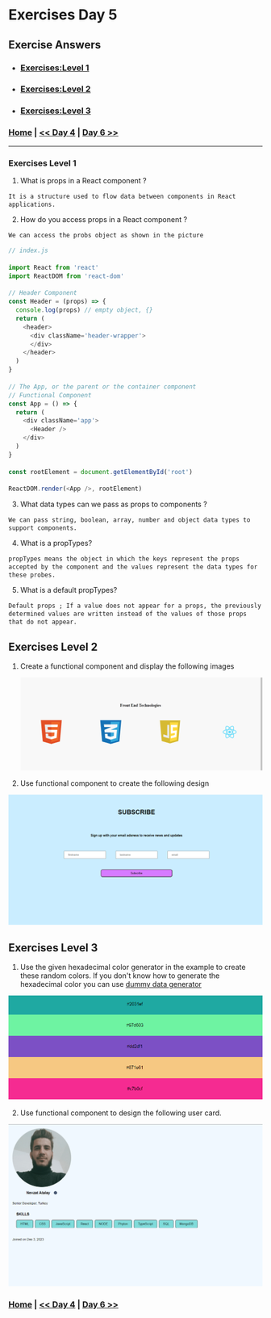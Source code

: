 
# Exercises Day 5

## Exercise  Answers

- ### [Exercises:Level 1](#exercises-level-1)
- ### [Exercises:Level 2](#exercises-level-2)
- ### [Exercises:Level 3](#exercises-level-3)


### [Home](../README.md) | [<< Day 4](day_04.md) | [Day 6 >>](day_06.md)<hr> 

### Exercises Level 1

1. What is props in a React component ?

```
It is a structure used to flow data between components in React applications.
```
2. How do you access props in a React component ?

```
We can access the probs object as shown in the picture
```

```js 
// index.js

import React from 'react'
import ReactDOM from 'react-dom'

// Header Component
const Header = (props) => {
  console.log(props) // empty object, {}
  return (
    <header>
      <div className='header-wrapper'>
      </div>
    </header>
  )
}

// The App, or the parent or the container component
// Functional Component
const App = () => {
  return (
    <div className='app'>
      <Header />
    </div>
  )
}

const rootElement = document.getElementById('root')

ReactDOM.render(<App />, rootElement)
```
3. What data types can we pass as props to components ?

```
We can pass string, boolean, array, number and object data types to support components.
```
4. What is a propTypes?

```
propTypes means the object in which the keys represent the props accepted by the component and the values represent the data types for these probes.
```
5. What is a default propTypes?

```
Default props ; If a value does not appear for a props, the previously determined values are written instead of the values of those props that do not appear.
```

## Exercises Level 2

1. Create a functional component and display the following images

   ![Front end](./src/image/day4_level2_1.png)

2. Use functional component to create the following design

![News Letter](./src/image/day4_level2_2.png)

## Exercises Level 3

1.  Use the given hexadecimal color generator in the example to create these random colors. If you don't know how to generate the hexadecimal color you can use [dummy data generator](https://www.30daysofreact.com/dummy-data)

![Hexadecimal colors](./src/image/day4_level3_1.png)

2. Use functional component to design the following user card.

![User Card](./src/image/day4_level3_2.png)


### [Home](../README.md) | [<< Day 4](day_04.md) | [Day 6 >>](day_06.md) 
